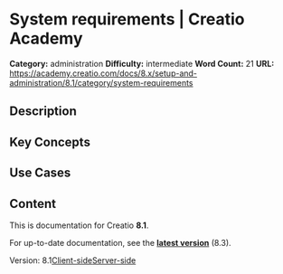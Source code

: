 # System requirements | Creatio Academy

**Category:** administration **Difficulty:** intermediate **Word Count:** 21
**URL:**
https://academy.creatio.com/docs/8.x/setup-and-administration/8.1/category/system-requirements

## Description

## Key Concepts

## Use Cases

## Content

This is documentation for Creatio **8.1**.

For up-to-date documentation, see the
**[latest version](/docs/8.x/setup-and-administration/category/system-requirements)**
(8.3).

Version:
8.1[Client-side](/docs/8.x/setup-and-administration/8.1/on-site-deployment/system-requirements/client-side-system-requirements)[Server-side](/docs/8.x/setup-and-administration/8.1/on-site-deployment/system-requirements/server-side-system-requirements)
